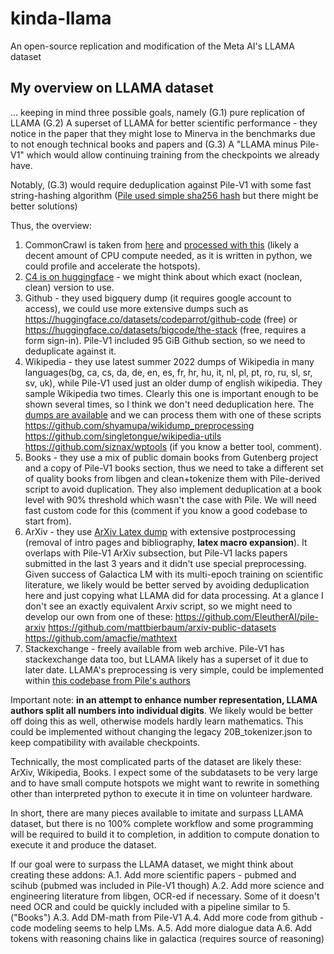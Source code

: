 # kinda-llama
An open-source replication and modification of the Meta AI's LLAMA dataset

## My overview on LLAMA dataset
... keeping in mind three possible goals, namely
(G.1) pure replication of LLAMA
(G.2) A superset of LLAMA for better scientific performance - they notice in the paper that they might lose to Minerva in the benchmarks due to not enough technical books and papers and
(G.3) A "LLAMA minus Pile-V1" which would allow continuing training from the checkpoints we already have.

Notably, (G.3) would require deduplication against Pile-V1 with some fast string-hashing algorithm ([Pile used simple sha256 hash](https://github.com/EleutherAI/the-pile/blob/master/processing_scripts/dedupe_train.py) but there might be better solutions)

Thus, the overview:

1. CommonCrawl is taken from [here](https://commoncrawl.org/the-data/get-started/) and [processed with this](https://github.com/facebookresearch/cc_net) (likely a decent amount of CPU compute needed, as it is written in python, we could profile and accelerate the hotspots).
2. [C4 is on huggingface](https://huggingface.co/datasets/allenai/c4) - we might think about which exact (noclean, clean) version to use.
3. Github - they used bigquery dump (it requires google account to access), we could use more extensive dumps such as https://huggingface.co/datasets/codeparrot/github-code (free) or https://huggingface.co/datasets/bigcode/the-stack (free, requires a form sign-in). Pile-V1 included 95 GiB Github section, so we need to deduplicate against it.
4. Wikipedia - they use latest summer 2022 dumps of Wikipedia in many languages(bg, ca, cs, da, de, en, es, fr, hr, hu, it, nl, pl, pt, ro, ru, sl, sr, sv, uk), while Pile-V1 used just an older dump of english wikipedia. They sample Wikipedia two times. Clearly this one is important enough to be shown several times, so I think we don't need deduplication here. The [dumps are available](https://dumps.wikimedia.org/backup-index.html) and we can process them with one of these scripts https://github.com/shyamupa/wikidump_preprocessing https://github.com/singletongue/wikipedia-utils https://github.com/siznax/wptools (if you know a better tool, comment).
5. Books - they use a mix of public domain books from Gutenberg project and a copy of Pile-V1 books section, thus we need to take a different set of quality books from libgen and clean+tokenize them with Pile-derived script to avoid duplication. They also implement deduplication at a book level with 90% threshold which wasn't the case with Pile. We will need fast custom code for this (comment if you know a good codebase to start from).
6. ArXiv - they use [ArXiv Latex dump](https://info.arxiv.org/help/bulk_data_s3.html) with extensive postprocessing (removal of intro pages and bibliography, **latex macro expansion**). It overlaps with Pile-V1 ArXiv subsection, but Pile-V1 lacks papers submitted in the last 3 years and it didn't use special preprocessing. Given success of Galactica LM with its multi-epoch training on scientific literature, we likely would be better served by avoiding deduplication here and just copying what LLAMA did for data processing. At a glance I don't see an exactly equivalent Arxiv script, so we might need to develop our own from one of these: https://github.com/EleutherAI/pile-arxiv https://github.com/mattbierbaum/arxiv-public-datasets https://github.com/amacfie/mathtext
7. Stackexchange - freely available from web archive. Pile-V1 has stackexchange data too, but LLAMA likely has a superset of it due to later date. LLAMA's preprocessing is very simple, could be implemented within [this codebase from Pile's authors](https://github.com/EleutherAI/stackexchange-dataset)

Important note: **in an attempt to enhance number representation, LLAMA authors split all numbers into individual digits**. We likely would be better off doing this as well, otherwise models hardly learn mathematics. This could be implemented without changing the legacy 20B_tokenizer.json to keep compatibility with available checkpoints.

Technically, the most complicated parts of the dataset are likely these: ArXiv, Wikipedia, Books. I expect some of the subdatasets to be very large and to have small compute hotspots we might want to rewrite in something other than interpreted python to execute it in time on volunteer hardware.

In short, there are many pieces available to imitate and surpass LLAMA dataset, but there is no 100% complete workflow and some programming will be required to build it to completion, in addition to compute donation to execute it and produce the dataset.

If our goal were to surpass the LLAMA dataset, we might think about creating these addons:
A.1. Add more scientific papers - pubmed and scihub (pubmed was included in Pile-V1 though)
A.2. Add more science and engineering literature from libgen, OCR-ed if necessary. Some of it doesn't need OCR and could be quickly included with a pipeline similar to 5. ("Books")
A.3. Add DM-math from Pile-V1
A.4. Add more code from github - code modeling seems to help LMs.
A.5. Add more dialogue data
A.6. Add <work></work> tokens with reasoning chains like in galactica (requires source of reasoning)

